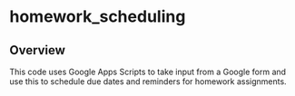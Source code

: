# homework_scheduling
## Overview
This code uses Google Apps Scripts to take input from a Google form and use this to schedule due dates and reminders for homework assignments.

